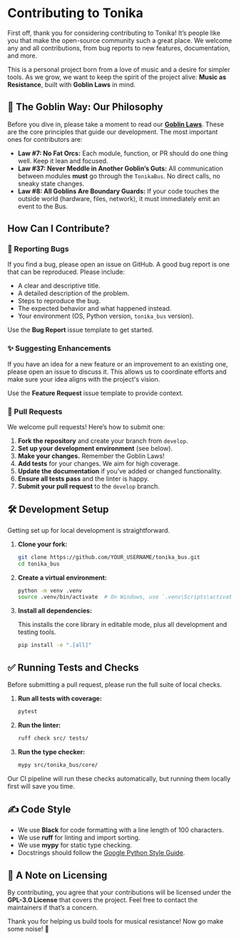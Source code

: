 # Contributing to Tonika

First off, thank you for considering contributing to Tonika! It’s people like you that make the open-source community such a great place. We welcome any and all contributions, from bug reports to new features, documentation, and more.

This is a personal project born from a love of music and a desire for simpler tools. As we grow, we want to keep the spirit of the project alive: **Music as Resistance**, built with **Goblin Laws** in mind.

## 🧌 The Goblin Way: Our Philosophy

Before you dive in, please take a moment to read our **[Goblin Laws](docs/goblin-laws.md)**. These are the core principles that guide our development. The most important ones for contributors are:

- **Law #7: No Fat Orcs:** Each module, function, or PR should do one thing well. Keep it lean and focused.
- **Law #37: Never Meddle in Another Goblin’s Guts:** All communication between modules **must** go through the `TonikaBus`. No direct calls, no sneaky state changes.
- **Law #8: All Goblins Are Boundary Guards:** If your code touches the outside world (hardware, files, network), it must immediately emit an event to the Bus.

## How Can I Contribute?

### 🐛 Reporting Bugs

If you find a bug, please open an issue on GitHub. A good bug report is one that can be reproduced. Please include:

- A clear and descriptive title.
- A detailed description of the problem.
- Steps to reproduce the bug.
- The expected behavior and what happened instead.
- Your environment (OS, Python version, `tonika_bus` version).

Use the **Bug Report** issue template to get started.

### ✨ Suggesting Enhancements

If you have an idea for a new feature or an improvement to an existing one, please open an issue to discuss it. This allows us to coordinate efforts and make sure your idea aligns with the project's vision.

Use the **Feature Request** issue template to provide context.

### 📝 Pull Requests

We welcome pull requests! Here’s how to submit one:

1.  **Fork the repository** and create your branch from `develop`.
2.  **Set up your development environment** (see below).
3.  **Make your changes.** Remember the Goblin Laws!
4.  **Add tests** for your changes. We aim for high coverage.
5.  **Update the documentation** if you’ve added or changed functionality.
6.  **Ensure all tests pass** and the linter is happy.
7.  **Submit your pull request** to the `develop` branch.

## 🛠️ Development Setup

Getting set up for local development is straightforward.

1.  **Clone your fork:**

    ```bash
    git clone https://github.com/YOUR_USERNAME/tonika_bus.git
    cd tonika_bus
    ```

2.  **Create a virtual environment:**

    ```bash
    python -m venv .venv
    source .venv/bin/activate  # On Windows, use `.venv\Scripts\activate`
    ```

3.  **Install all dependencies:**

    This installs the core library in editable mode, plus all development and testing tools.

    ```bash
    pip install -e ".[all]"
    ```

## ✅ Running Tests and Checks

Before submitting a pull request, please run the full suite of local checks.

1.  **Run all tests with coverage:**

    ```bash
    pytest
    ```

2.  **Run the linter:**

    ```bash
    ruff check src/ tests/
    ```

3.  **Run the type checker:**

    ```bash
    mypy src/tonika_bus/core/
    ```

Our CI pipeline will run these checks automatically, but running them locally first will save you time.

## ✍️ Code Style

- We use **Black** for code formatting with a line length of 100 characters.
- We use **ruff** for linting and import sorting.
- We use **mypy** for static type checking.
- Docstrings should follow the [Google Python Style Guide](https://google.github.io/styleguide/pyguide.html#3.8-comments-and-docstrings).

## 📜 A Note on Licensing

By contributing, you agree that your contributions will be licensed under the **GPL-3.0 License** that covers the project. Feel free to contact the maintainers if that’s a concern.

Thank you for helping us build tools for musical resistance! Now go make some noise! 🎵

